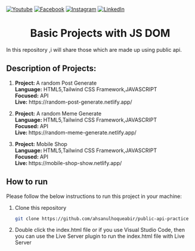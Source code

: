 [![Youtube][youtube-shield]][youtube-url]
[![Facebook][facebook-shield]][facebook-url]
[![Instagram][instagram-shield]][instagram-url]
[![LinkedIn][linkedin-shield]][linkedin-url]


 <h1 align="center">Basic Projects with JS DOM</h1>

In this repository ,i will share those which are made up using public api.

<h2> Description of Projects: </h2>

<ol>
<li> <p>
<b>Project: </b> A random Post Generate <br>
<b>Language:</b> HTML5,Tailwind CSS Framework,JAVASCRIPT <br>
<b>Focused:</b> API <br>
<b>Live:</b> https://random-post-generate.netlify.app/
</p></li>
<li> <p>
<b> Project:</b> A random Meme Generate <br>
<b>Language: </b> HTML5,Tailwind CSS Framework,JAVASCRIPT <br>
<b>Focused: </b> API <br>
<b>Live: </b> https://random-meme-generate.netlify.app/
</p> </li>
<li> <p>
<b> Project:</b> Mobile Shop <br>
<b>Language: </b> HTML5,Tailwind CSS Framework,JAVASCRIPT <br>
<b>Focused: </b> API <br>
<b>Live: </b> https://mobile-shop-show.netlify.app/
</p> </li>

</ol>


## How to run

Please follow the below instructions to run this project in your machine:

1. Clone this repository
   ```sh
   git clone https://github.com/ahsanulhoqueabir/public-api-practice
   ```
2. Double click the index.html file or if you use Visual Studio Code, then you can use the Live Server plugin to run the index.html file with Live Server



<!-- MARKDOWN LINKS & IMAGES -->

[youtube-shield]: https://img.shields.io/badge/-Youtube-black.svg?style=flat-square&logo=youtube&color=555&logoColor=white
[youtube-url]: https://youtube.com/AhsanulAbir
[facebook-shield]: https://img.shields.io/badge/-Facebook-black.svg?style=flat-square&logo=facebook&color=555&logoColor=white
[facebook-url]: https://facebook.com/mdahsanulhoqueabir
[instagram-shield]: https://img.shields.io/badge/-Instagram-black.svg?style=flat-square&logo=instagram&color=555&logoColor=white
[instagram-url]: https://instagram.com/Ahsanul.H.abir
[linkedin-shield]: https://img.shields.io/badge/-LinkedIn-black.svg?style=flat-square&logo=linkedin&colorB=555
[linkedin-url]: https://linkedin.com/in/ahsanulhoqueabir